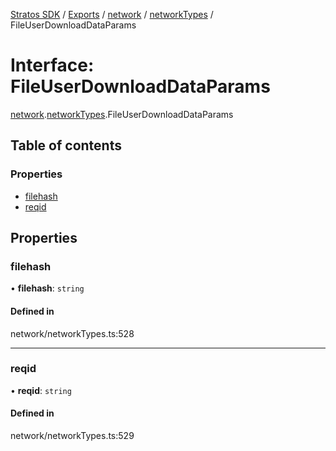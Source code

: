 [Stratos SDK](../README.md) / [Exports](../modules.md) / [network](../modules/network.md) / [networkTypes](../modules/network.networkTypes.md) / FileUserDownloadDataParams

# Interface: FileUserDownloadDataParams

[network](../modules/network.md).[networkTypes](../modules/network.networkTypes.md).FileUserDownloadDataParams

## Table of contents

### Properties

- [filehash](network.networkTypes.FileUserDownloadDataParams.md#filehash)
- [reqid](network.networkTypes.FileUserDownloadDataParams.md#reqid)

## Properties

### filehash

• **filehash**: `string`

#### Defined in

network/networkTypes.ts:528

___

### reqid

• **reqid**: `string`

#### Defined in

network/networkTypes.ts:529
